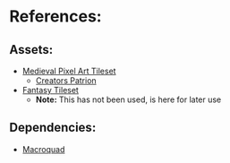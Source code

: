 # References:

## Assets:
- [Medieval Pixel Art Tileset](https://toen.itch.io/toens-medieval-strategy?download)
    - [Creators Patrion](https://www.patreon.com/andremari/creators)
- [Fantasy Tileset](https://winlu.itch.io/winlu-fantasy-tileset-exterior)
    - **Note:** This has not been used, is here for later use

## Dependencies:
- [Macroquad](https://docs.rs/macroquad/latest/macroquad/index.html)
